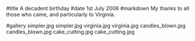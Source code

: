 #title A decadent birthday
#date 1st July 2006
#markdown
My thanks to all those who came, and particularly to Virginia.

#gallery
simpler.jpg	simpler.jpg
virginia.jpg	virginia.jpg
candles_blown.jpg	candles_blown.jpg
cake_cutting.jpg	cake_cutting.jpg
